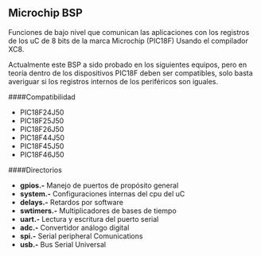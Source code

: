 
Microchip BSP
-------------

Funciones de bajo nivel que comunican las aplicaciones con los registros de los uC de 8 bits de la marca Microchip (PIC18F) Usando el compilador XC8.

Actualmente este BSP a sido probado en los siguientes equipos, pero en teoría dentro de los dispositivos PIC18F deben ser compatibles, solo basta averiguar si los registros internos de los periféricos son iguales.

####Compatibilidad
- PIC18F24J50
- PIC18F25J50
- PIC18F26J50
- PIC18F44J50
- PIC18F45J50
- PIC18F46J50 

####Directorios
- **gpios.-** Manejo de puertos de propósito general
- **system.-** Configuraciones internas del cpu del uC
- **delays.-** Retardos por software
- **swtimers.-** Multiplicadores de bases de tiempo
- **uart.-** Lectura y escritura del puerto serial
- **adc.-** Convertidor análogo digital
- **spi.-** Serial peripheral Comunications
- **usb.-** Bus Serial Universal
